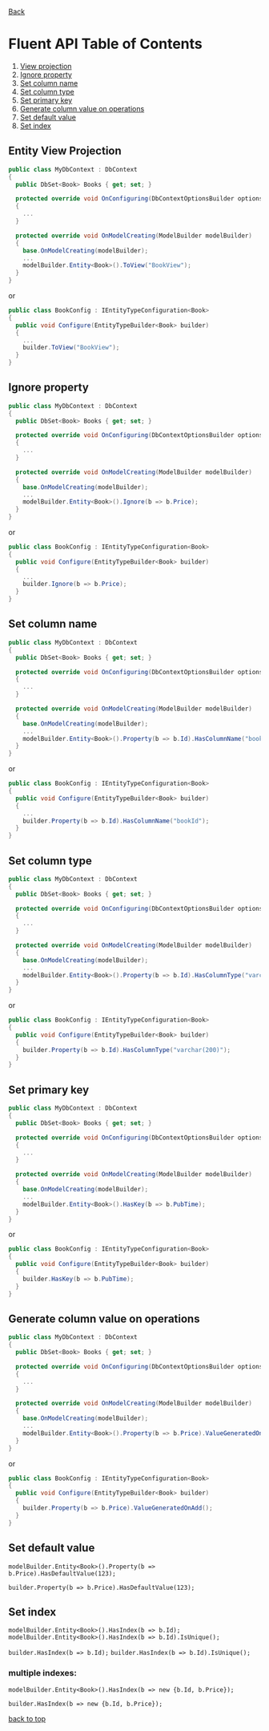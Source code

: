 [Back](README.md)

# Fluent API Table of Contents

1. [View projection](#entity-view-projection)
2. [Ignore property](#ignore-property)
3. [Set column name](#set-column-name)
4. [Set column type](#set-column-type)
5. [Set primary key](#set-primary-key)
6. [Generate column value on operations](#generate-column-value-on-operations)
7. [Set default value](#set-default-value)
8. [Set index](#set-index)

## Entity View Projection

```c#
public class MyDbContext : DbContext
{
  public DbSet<Book> Books { get; set; }

  protected override void OnConfiguring(DbContextOptionsBuilder optionsBuilder)
  {
    ...
  }

  protected override void OnModelCreating(ModelBuilder modelBuilder)
  {
    base.OnModelCreating(modelBuilder);
    ...
    modelBuilder.Entity<Book>().ToView("BookView");
  }
}
```

or

```c#
public class BookConfig : IEntityTypeConfiguration<Book>
{
  public void Configure(EntityTypeBuilder<Book> builder)
  {
    ...
    builder.ToView("BookView");
  }
}

```

## Ignore property

```c#
public class MyDbContext : DbContext
{
  public DbSet<Book> Books { get; set; }

  protected override void OnConfiguring(DbContextOptionsBuilder optionsBuilder)
  {
    ...
  }

  protected override void OnModelCreating(ModelBuilder modelBuilder)
  {
    base.OnModelCreating(modelBuilder);
    ...
    modelBuilder.Entity<Book>().Ignore(b => b.Price);
  }
}
```

or

```c#
public class BookConfig : IEntityTypeConfiguration<Book>
{
  public void Configure(EntityTypeBuilder<Book> builder)
  {
    ...
    builder.Ignore(b => b.Price);
  }
}

```

## Set column name

```c#
public class MyDbContext : DbContext
{
  public DbSet<Book> Books { get; set; }

  protected override void OnConfiguring(DbContextOptionsBuilder optionsBuilder)
  {
    ...
  }

  protected override void OnModelCreating(ModelBuilder modelBuilder)
  {
    base.OnModelCreating(modelBuilder);
    ...
    modelBuilder.Entity<Book>().Property(b => b.Id).HasColumnName("book_id");
  }
}
```

or

```c#
public class BookConfig : IEntityTypeConfiguration<Book>
{
  public void Configure(EntityTypeBuilder<Book> builder)
  {
    ...
    builder.Property(b => b.Id).HasColumnName("bookId");
  }
}
```

## Set column type

```c#
public class MyDbContext : DbContext
{
  public DbSet<Book> Books { get; set; }

  protected override void OnConfiguring(DbContextOptionsBuilder optionsBuilder)
  {
    ...
  }

  protected override void OnModelCreating(ModelBuilder modelBuilder)
  {
    base.OnModelCreating(modelBuilder);
    ...
    modelBuilder.Entity<Book>().Property(b => b.Id).HasColumnType("varchar(200)");
  }
}
```

or

```c#
public class BookConfig : IEntityTypeConfiguration<Book>
{
  public void Configure(EntityTypeBuilder<Book> builder)
  {
    builder.Property(b => b.Id).HasColumnType("varchar(200)");
  }
}
```

## Set primary key

```c#
public class MyDbContext : DbContext
{
  public DbSet<Book> Books { get; set; }

  protected override void OnConfiguring(DbContextOptionsBuilder optionsBuilder)
  {
    ...
  }

  protected override void OnModelCreating(ModelBuilder modelBuilder)
  {
    base.OnModelCreating(modelBuilder);
    ...
    modelBuilder.Entity<Book>().HasKey(b => b.PubTime);
  }
}
```

or

```c#
public class BookConfig : IEntityTypeConfiguration<Book>
{
  public void Configure(EntityTypeBuilder<Book> builder)
  {
    builder.HasKey(b => b.PubTime);
  }
}

```

## Generate column value on operations

```c#
public class MyDbContext : DbContext
{
  public DbSet<Book> Books { get; set; }

  protected override void OnConfiguring(DbContextOptionsBuilder optionsBuilder)
  {
    ...
  }

  protected override void OnModelCreating(ModelBuilder modelBuilder)
  {
    base.OnModelCreating(modelBuilder);
    ...
    modelBuilder.Entity<Book>().Property(b => b.Price).ValueGeneratedOnAdd();
  }
}
```

or

```c#
public class BookConfig : IEntityTypeConfiguration<Book>
{
  public void Configure(EntityTypeBuilder<Book> builder)
  {
    builder.Property(b => b.Price).ValueGeneratedOnAdd();
  }
}

```

## Set default value

`modelBuilder.Entity<Book>().Property(b => b.Price).HasDefaultValue(123);`

`builder.Property(b => b.Price).HasDefaultValue(123);`

## Set index

`modelBuilder.Entity<Book>().HasIndex(b => b.Id);`
`modelBuilder.Entity<Book>().HasIndex(b => b.Id).IsUnique();`

`builder.HasIndex(b => b.Id);`
`builder.HasIndex(b => b.Id).IsUnique();`

### multiple indexes:

`modelBuilder.Entity<Book>().HasIndex(b => new {b.Id, b.Price});`

`builder.HasIndex(b => new {b.Id, b.Price});`

[back to top](#fluent-api-table-of-contents)
